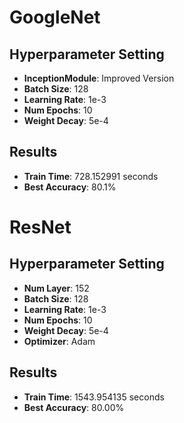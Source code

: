 # GoogleNet

## Hyperparameter Setting

- **InceptionModule**: Improved Version
- **Batch Size**: 128
- **Learning Rate**: 1e-3
- **Num Epochs**: 10
- **Weight Decay**: 5e-4

## Results

- **Train Time**: 728.152991 seconds
- **Best Accuracy**: 80.1%

# ResNet

## Hyperparameter Setting

- **Num Layer**: 152
- **Batch Size**: 128
- **Learning Rate**: 1e-3
- **Num Epochs**: 10
- **Weight Decay**: 5e-4
- **Optimizer**: Adam 

## Results

- **Train Time**: 1543.954135 seconds
- **Best Accuracy**: 80.00%


